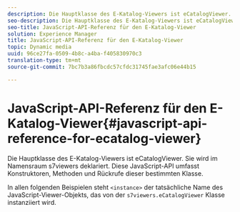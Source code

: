 ```yaml
---
description: Die Hauptklasse des E-Katalog-Viewers ist eCatalogViewer. Sie wird im Namensraum s7viewers deklariert. Diese JavaScript-API umfasst Konstruktoren, Methoden und Rückrufe dieser bestimmten Klasse.
seo-description: Die Hauptklasse des E-Katalog-Viewers ist eCatalogViewer. Sie wird im Namensraum s7viewers deklariert. Diese JavaScript-API umfasst Konstruktoren, Methoden und Rückrufe dieser bestimmten Klasse.
seo-title: JavaScript-API-Referenz für den E-Katalog-Viewer
solution: Experience Manager
title: JavaScript-API-Referenz für den E-Katalog-Viewer
topic: Dynamic media
uuid: 96ce27fa-0509-4b8c-a4ba-f405830970c3
translation-type: tm+mt
source-git-commit: 7bc7b3a86fbcdc57cfdc31745fae3afc06e44b15

---
```



# JavaScript-API-Referenz für den E-Katalog-Viewer{#javascript-api-reference-for-ecatalog-viewer}

Die Hauptklasse des E-Katalog-Viewers ist eCatalogViewer. Sie wird im Namensraum s7viewers deklariert. Diese JavaScript-API umfasst Konstruktoren, Methoden und Rückrufe dieser bestimmten Klasse.

In allen folgenden Beispielen steht `<instance>` der tatsächliche Name des JavaScript-Viewer-Objekts, das von der `s7viewers.eCatalogViewer` Klasse instanziiert wird.
